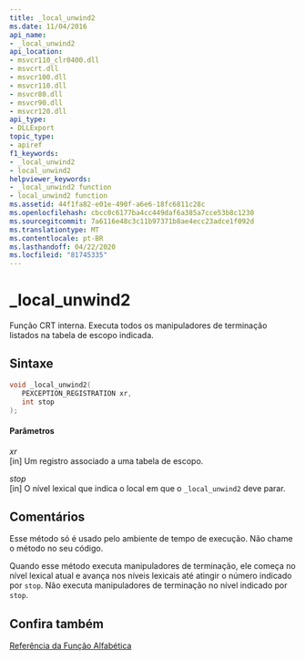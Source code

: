 ```yaml
---
title: _local_unwind2
ms.date: 11/04/2016
api_name:
- _local_unwind2
api_location:
- msvcr110_clr0400.dll
- msvcrt.dll
- msvcr100.dll
- msvcr110.dll
- msvcr80.dll
- msvcr90.dll
- msvcr120.dll
api_type:
- DLLExport
topic_type:
- apiref
f1_keywords:
- _local_unwind2
- local_unwind2
helpviewer_keywords:
- _local_unwind2 function
- local_unwind2 function
ms.assetid: 44f1fa82-e01e-490f-a6e6-18fc6811c28c
ms.openlocfilehash: cbcc0c6177ba4cc449daf6a385a7cce53b8c1230
ms.sourcegitcommit: 7a6116e48c3c11b97371b8ae4ecc23adce1f092d
ms.translationtype: MT
ms.contentlocale: pt-BR
ms.lasthandoff: 04/22/2020
ms.locfileid: "81745335"
---
```

# <a name="_local_unwind2"></a>_local_unwind2

Função CRT interna. Executa todos os manipuladores de terminação listados na tabela de escopo indicada.

## <a name="syntax"></a>Sintaxe

```cpp
void _local_unwind2(
   PEXCEPTION_REGISTRATION xr,
   int stop
);
```

#### <a name="parameters"></a>Parâmetros

*xr*<br/>
[in] Um registro associado a uma tabela de escopo.

*stop*<br/>
[in] O nível lexical que indica o local em que o `_local_unwind2` deve parar.

## <a name="remarks"></a>Comentários

Esse método só é usado pelo ambiente de tempo de execução. Não chame o método no seu código.

Quando esse método executa manipuladores de terminação, ele começa no nível lexical atual e avança nos níveis lexicais até atingir o número indicado por `stop`. Não executa manipuladores de terminação no nível indicado por `stop`.

## <a name="see-also"></a>Confira também

[Referência da Função Alfabética](../c-runtime-library/reference/crt-alphabetical-function-reference.md)
